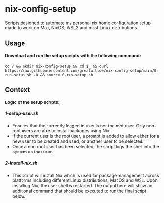# nix-config-setup
Scripts designed to automate my personal nix home configuration setup made to work on Mac, NixOS, WSL2 and most Linux distributions.
## Usage

#### Download and run the setup scripts with the following command:

```cd / && mkdir nix-config-setup && cd $_ && curl https://raw.githubusercontent.com/greatwillow/nix-config-setup/main/0-run-setup.sh -O && source 0-run-setup.sh```

## Context

#### Logic of the setup scripts:

##### 1-setup-user.sh

- Ensures that the currently logged in user is not the root user.  Only non-root users are able to install packages using Nix.  
- If the current user is the root user, a prompt is added to allow either for a new user to be created and used, or another user to be selected.
- Once a non root user has been selected, the script logs the shell into the system as that user.
  
##### 2-install-nix.sh
- This script will install Nix which is used for package management across platforms including different Linux distributions, MacOS and WSL.  Upon installing Nix, the user shell is restarted.  The output here will show an additional command that should be executed to run the final script below.
